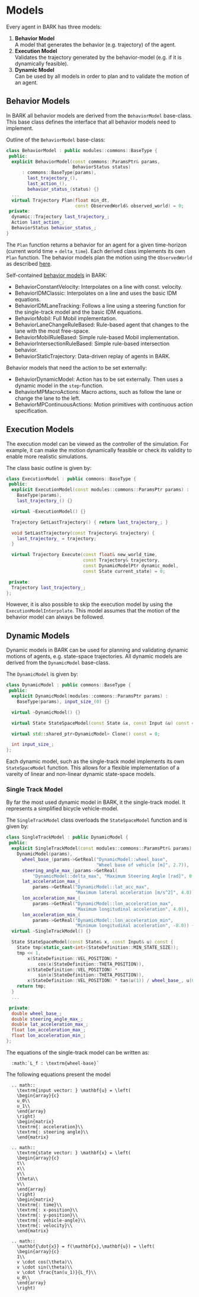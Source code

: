 Models
================================

Every agent in BARK has three models:

1. **Behavior Model** <br />
  A model that generates the behavior (e.g. trajectory) of the agent.
2. **Execution Model** <br />
  Validates the trajectory generated by the behavior-model (e.g. if it is dynamically feasible).
3. **Dynamic Model** <br />
  Can be used by all models in order to plan and to validate the motion of an agent.


## Behavior Models

In BARK all behavior models are derived from the `BehaviorModel` base-class.
This base class defines the interface that all behavior models need to implement.

Outline of the `BehaviorModel` base-class:

```cpp
class BehaviorModel : public modules::commons::BaseType {
 public:
  explicit BehaviorModel(const commons::ParamsPtr& params,
                         BehaviorStatus status)
      : commons::BaseType(params),
        last_trajectory_(),
        last_action_(),
        behavior_status_(status) {}
  ...
  virtual Trajectory Plan(float min_dt,
                          const ObservedWorld& observed_world) = 0;
 private:
  dynamic::Trajectory last_trajectory_;
  Action last_action_;
  BehaviorStatus behavior_status_;
}
```

The `Plan` function returns a behavior for an agent for a given time-horizon (current world time + `delta_time`).
Each derived class implements its own `Plan` function.
The behavior models plan the motion using the `ObservedWorld` as described [here](world.md).

Self-contained [behavior models](behavior_models.md) in BARK:

* BehaviorConstantVelocity: Interpolates on a line with const. velocity.
* BehaviorIDMClassic: Interpolates on a line and uses the basic IDM equations.
* BehaviorIDMLaneTracking: Follows a line using a steering function for the single-track model and the basic IDM equations.
* BehaviorMobil: Full Mobil implementation.
* BehaviorLaneChangeRuleBased: Rule-based agent that changes to the lane with the most free-space.
* BehaviorMobilRuleBased: Simple rule-based Mobil implementation.
* BehaviorIntersectionRuleBased: Simple rule-based intersection behavior.
* BehaviorStaticTrajectory: Data-driven replay of agents in BARK.

Behavior models that need the action to be set externally:

* BehaviorDynamicModel: Action has to be set externally. Then uses a dynamic model in the `step`-function.
* BehaviorMPMacroActions: Macro actions, such as follow the lane or change the lane to the left.
* BehaviorMPContinuousActions: Motion primitives with continuous action specification.


## Execution Models

The execution model can be viewed as the controller of the simulation.
For example, it can make the motion dynamically feasible or check its validity to enable more realistic simulations.

The class basic outline is given by:

```cpp
class ExecutionModel : public commons::BaseType {
 public:
  explicit ExecutionModel(const modules::commons::ParamsPtr params) :
    BaseType(params),
    last_trajectory_() {}

  virtual ~ExecutionModel() {}

  Trajectory GetLastTrajectory() { return last_trajectory_; }

  void SetLastTrajectory(const Trajectory& trajectory) {
    last_trajectory_ = trajectory;
  }

  virtual Trajectory Execute(const float& new_world_time,
                             const Trajectory& trajectory,
                             const DynamicModelPtr dynamic_model,
                             const State current_state) = 0;

 private:
  Trajectory last_trajectory_;
};
```

However, it is also possible to skip the execution model by using the `ExecutionModelInterpolate`.
This model assumes that the motion of the behavior model can always be followed.



## Dynamic Models

Dynamic models in BARK can be used for planning and validating dynamic motions of agents, e.g. state-space trajectories.
All dynamic models are derived from the `DynamicModel` base-class.

The `DynamicModel` is given by:

```cpp
class DynamicModel : public commons::BaseType {
 public:
  explicit DynamicModel(modules::commons::ParamsPtr params) :
    BaseType(params), input_size_(0) {}

  virtual ~DynamicModel() {}

  virtual State StateSpaceModel(const State &x, const Input &u) const = 0;

  virtual std::shared_ptr<DynamicModel> Clone() const = 0;

  int input_size_;
};

```

Each dynamic model, such as the single-track model implements its own `StateSpaceModel` function.
This allows for a flexible implementation of a vareity of linear and non-linear dynamic state-space models.


### Single Track Model

By far the most used dynamic model in BARK, it the single-track model.
It represents a simplified bicycle vehicle-model.

The `SingleTrackModel` class overloads the `StateSpaceModel` function and is given by:

```cpp
class SingleTrackModel : public DynamicModel {
 public:
  explicit SingleTrackModel(const modules::commons::ParamsPtr& params) :
    DynamicModel(params),
      wheel_base_(params->GetReal("DynamicModel::wheel_base",
                                  "Wheel base of vehicle [m]", 2.7)),
      steering_angle_max_(params->GetReal(
          "DynamicModel::delta_max", "Maximum Steering Angle [rad]", 0.2)),
      lat_acceleration_max_(
          params->GetReal("DynamicModel::lat_acc_max",
                          "Maximum lateral acceleration [m/s^2]", 4.0)),
      lon_acceleration_max_(
          params->GetReal("DynamicModel::lon_acceleration_max",
                          "Maximum longitudinal acceleration", 4.0)),
      lon_acceleration_min_(
          params->GetReal("DynamicModel::lon_acceleration_min",
                          "Minimum longitudinal acceleration", -8.0)) {}
  virtual ~SingleTrackModel() {}

  State StateSpaceModel(const State& x, const Input& u) const {
    State tmp(static_cast<int>(StateDefinition::MIN_STATE_SIZE));
    tmp << 1,
        x(StateDefinition::VEL_POSITION) *
            cos(x(StateDefinition::THETA_POSITION)),
        x(StateDefinition::VEL_POSITION) *
            sin(x(StateDefinition::THETA_POSITION)),
        x(StateDefinition::VEL_POSITION) * tan(u(1)) / wheel_base_, u(0);
    return tmp;
  }
  ...

 private:
  double wheel_base_;
  double steering_angle_max_;
  double lat_acceleration_max_;
  float lon_acceleration_max_;
  float lon_acceleration_min_;
};
```

The equations of the single-track model can be written as:

```eval_rst
  :math:`L_f : \textrm{wheel-base}` 
```

The following equations present the model 
```eval_rst
  .. math:: 
    \textrm{input vector: } \mathbf{u} = \left(
    \begin{array}{c}
    u_0\\
    u_1\\
    \end{array}
    \right) 
    \begin{matrix}
    \textrm{: acceleration}\\
    \textrm{: steering angle}\\
    \end{matrix}
  
  .. math::
    \textrm{state vector: } \mathbf{x} = \left(
    \begin{array}{c}
    t\\
    x\\
    y\\
    \theta\\
    v\\
    \end{array}
    \right)
    \begin{matrix}
    \textrm{: time}\\
    \textrm{: x-position}\\
    \textrm{: y-position}\\
    \textrm{: vehicle-angle}\\
    \textrm{: velocity}\\
    \end{matrix}

  .. math::
    \mathbf{\dot{x}} = f(\mathbf{x},\mathbf{u}) = \left(
    \begin{array}{c}
    1\\
    v \cdot cos(\theta)\\
    v \cdot sin(\theta)\\
    v \cdot \frac{tan(u_1)}{L_f}\\
    u_0\\
    \end{array}
    \right)

```

